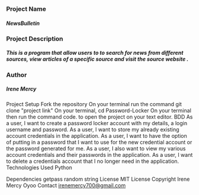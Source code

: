 ### Project Name
##### NewsBulletin
### Project Description
##### This is a program that allow users to to search for news from different sources, view articles of a specific source and visit the source website .
### Author
##### Irene Mercy
Project Setup
Fork the repository On your terminal run the command git clone "project link" On your terminal, cd Password-Locker On your terminal then run the command code. to open the project on your text editor.
BDD
As a user, I want to create a password locker account with my details, a login username and password.
As a user, I want to store my already existing account credentials in the application.
As a user, I want to have the option of putting in a password that I want to use for the new credential account or the password generated for me.
As a user, I also want to view my various account credentials and their passwords in the application.
As a user, I want to delete a credentials account that I no longer need in the application.
Technologies Used
Python

Dependencies
getpass
random
string
License
MIT License
Copyright
Irene Mercy Oyoo
Contact
irenemercy700@gmail.com
